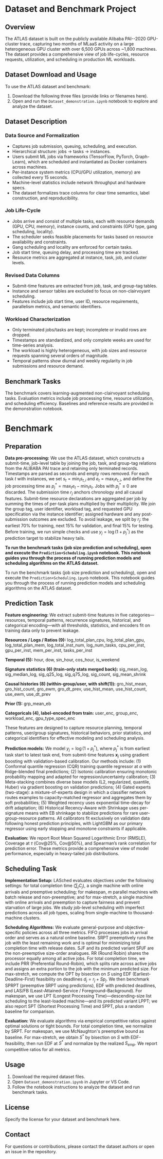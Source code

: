 # Dataset and Benchmark Project

## Overview
The ATLAS dataset is built on the publicly available Alibaba PAI--2020 GPU-cluster trace, capturing two months of MLaaS activity on a large heterogeneous GPU cluster with over 6,500 GPUs across ~1,800 machines. The dataset provides a comprehensive view of job life-cycles, resource requests, utilization, and scheduling in production ML workloads.

## Dataset Download and Usage
To use the ATLAS dataset and benchmark:
1. Download the following three files (provide links or filenames here).
2. Open and run the `Dataset_demonstration.ipynb` notebook to explore and analyze the dataset.

## Dataset Description
### Data Source and Formalization
  - Captures job submission, queuing, scheduling, and execution.
  - Hierarchical structure: jobs → tasks → instances.
  - Users submit ML jobs via frameworks (TensorFlow, PyTorch, Graph-Learn), which are scheduled and instantiated as Docker containers across machines.
  - Per-instance system metrics (CPU/GPU utilization, memory) are collected every 15 seconds.
  - Machine-level statistics include network throughput and hardware specs.
  - The dataset formalizes trace columns for clear time semantics, label construction, and reproducibility.

### Job Life-Cycle
- Jobs arrive and consist of multiple tasks, each with resource demands (GPU, CPU, memory), instance counts, and constraints (GPU type, gang scheduling, locality).
- The scheduler seeks feasible placements for tasks based on resource availability and constraints.
- Gang scheduling and locality are enforced for certain tasks.
- Job start time, queuing delay, and processing time are tracked.
- Resource metrics are aggregated at instance, task, job, and cluster levels.

### Revised Data Columns
- Submit-time features are extracted from job, task, and group-tag tables.
- Instance and sensor tables are excluded to focus on non-clairvoyant scheduling.
- Features include job start time, user ID, resource requirements, parallelism metrics, and semantic identifiers.

### Workload Characterization
- Only terminated jobs/tasks are kept; incomplete or invalid rows are dropped.
- Timestamps are standardized, and only complete weeks are used for time-series analysis.
- The workload is highly heterogeneous, with job sizes and resource requests spanning several orders of magnitude.
- Temporal patterns show diurnal and weekly regularity in job submissions and resource demand.

## Benchmark Tasks
The benchmark covers learning-augmented non-clairvoyant scheduling tasks. Evaluation metrics include job processing time, resource utilization, and scheduling efficiency. Baselines and reference results are provided in the demonstration notebook.

# Benchmark

## Preparation
**Data pre-processing:**
We use the ATLAS dataset, which constructs a submit-time, job-level table by joining the job, task, and group-tag relations from the ALIBABA PAI trace and retaining only terminated records. Timestamps are parsed as seconds and empty rows removed. For each task $t$ with instances, we set $s_t=\min_i s_{t,i}$ and $e_t=\max_i e_{t,i}$, and define the job processing time as $p_j^*=\max_t e_t - \min_t s_t$. Jobs with $p_j^*\le 0$ are discarded. The submission time $r_j$ anchors chronology and all causal features. Submit-time resource declarations are aggregated per job by summing the times of per-task plans multiplied by their multiplicity. We join the group tag, user identifier, workload tag, and requested GPU specification via the instance identifier; assigned hardware and any post-submission outcomes are excluded. To avoid leakage, we split by $r_j$: the earliest 70% for training, next 15% for validation, and final 15% for testing. Before training, we run simple checks and use $y_j=\log(1+p_j^*)$ as the prediction target to stabilize heavy tails.

**To run the benchmark tasks (job size prediction and scheduling), open and execute the `Prediction+Scheduling.ipynb` notebook. This notebook guides you through the process of running prediction models and scheduling algorithms on the ATLAS dataset.**

To run the benchmark tasks (job size prediction and scheduling), open and execute the `Prediction+Scheduling.ipynb` notebook. This notebook guides you through the process of running prediction models and scheduling algorithms on the ATLAS dataset.

## Prediction Task
**Feature engineering:**
We extract submit-time features in five categories—resources, temporal patterns, recurrence signatures, historical, and categorical encoding—with all thresholds, statistics, and encoders fit on training data only to prevent leakage.

**Resources / Logs / Ratios (9):**
log_total_plan_cpu, log_total_plan_gpu, log_total_plan_mem, log_total_inst_num, log_num_tasks, cpu_per_inst, gpu_per_inst, mem_per_inst, tasks_per_inst

**Temporal (5):**
hour, dow, sin_hour, cos_hour, is_weekend

**Signature statistics (6) (train-only stats merged back):**
sig_mean_log, sig_median_log, sig_q25_log, sig_q75_log, sig_count, sig_mean_shrink

**Causal histories (8) (within-group/user, with shift(1)):**
gro_hist_mean, gro_hist_count, gro_ewm, gro_dt_prev, use_hist_mean, use_hist_count, use_ewm, use_dt_prev

**Prior (1):**
grp_mean_eb

**Categoricals (4), label-encoded from train:**
user_enc, group_enc, workload_enc, gpu_type_spec_enc

These features are designed to capture resource planning, temporal patterns, user/group signatures, historical behaviors, prior statistics, and categorical identifiers for effective modeling and scheduling analysis.

**Prediction models:**
We model $y_j=\log(1+p_j^*)$, where $p_j^*$ is from earliest task start to latest task end, from submit-time features $\mathbf{x}_j$ using gradient boosting with validation-based calibration. Our methods include: (1) Conformal quantile regression (CQR) training quantile regressor at $\alpha$ with Ridge-blended final predictions; (2) Isotonic calibration ensuring monotonic probability mapping and adapted for regression/uncertainty calibration; (3) Meta-stacking combines diverse base models (L2, regularized, quantile, Huber) via gradient boosting on validation predictions; (4) Gated experts (two-stage): a mixture-of-experts design in which a classifier network routes examples to capacity-matched regressor and aggregates them by soft probabilities; (5) Weighted recency uses exponential time-decay for drift adaptation; (6) Historical Recency-Aware with Shrinkage uses per-signature means with EB shrinkage to stabilize predictions for rare user-group-resource patterns. All calibrators fit exclusively on validation data following honest prediction principles, with LightGBM as our primary regressor using early stopping and monotone constraints if applicable.


**Evaluation:**
We report Root Mean Squared Logarithmic Error (RMSLE), Coverage at $\tau$ (Cov@25%, Cov@50%), and Spearman’s rank correlation for prediction error. These metrics provide a comprehensive view of model performance, especially in heavy-tailed job distributions.

## Scheduling Task
**Implementation Setup:**
LASched evaluates objectives under the following settings: for total completion time $(\sum_j C_j)$, a single machine with online arrivals and preemptive scheduling; for makespan, $m$ parallel machines with batch release and non-preemptive; and for max-stretch, a single machine with online arrivals and preemption to capture fairness and prevent starvation of large jobs. We study job-level scheduling with imperfect predictions across all job types, scaling from single-machine to thousand-machine clusters.

**Scheduling Algorithms:**
We evaluate general-purpose and objective-specific policies across all three metrics. FIFO processes jobs in arrival order and serves as a natural online baseline. SRPT preemptively runs the job with the least remaining work and is optimal for minimizing total completion time with release dates. SJF and its predicted variant SPJF are the non-preemptive size-order analogues. RR (Round Robin) shares the processor equally among all active jobs. For total completion time, we include PRR (Preferential Round-Robin), which splits rate across active jobs and assigns an extra portion to the job with the minimum predicted size. For max-stretch, we compute the OPT by bisection on $S$ using EDF (Earliest-Deadline-First) feasibility on deadlines $d_j=r_j+S p_j$. We then benchmark SPRPT (preemptive SRPT using predictions), EDF with predicted deadlines, and LAS/FB (Least-Attained-Service / Foreground–Background). For makespan, we use LPT (Longest Processing Time)—descending-size list scheduling to the least-loaded machine—and its predicted variant LPPT; we also report SPT (Shortest Processing Time) and SPPT, plus a random baseline for comparison.

**Evaluation:**
We evaluate algorithms via empirical competitive ratios against optimal solutions or tight bounds. For total completion time, we normalize by SRPT. For makespan, we use McNaughton's preemptive bound as baseline. For max-stretch, we obtain $S^*$ by bisection on $S$ with EDF-feasibility, then run EDF at $S^*$ and normalize by the realized $S_{emp}$. We report competitive ratios for all metrics.

## Usage
1. Download the required dataset files.
2. Open `Dataset_demonstration.ipynb` in Jupyter or VS Code.
3. Follow the notebook instructions to analyze the dataset and run benchmark tasks.


## License
Specify the license for your dataset and benchmark here.

## Contact
For questions or contributions, please contact the dataset authors or open an issue in the repository.
